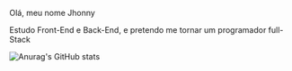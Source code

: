 Olá, meu nome Jhonny

Estudo Front-End e Back-End, e pretendo me tornar um programador full-Stack

![Anurag's GitHub stats](https://github-readme-stats.vercel.app/api?username=jhonnybendheim&show_icons=true&theme=tokyonight)
